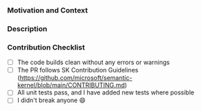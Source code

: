 ### Motivation and Context

<!-- Thank you for your contribution to the semantic-kernel repo!
Please help reviewers and future users, providing the following information:
  1. Why is this change required?
  2. What problem does it solve?
  3. What scenario does it contribute to?
  4. If it fixes an open issue, please link to the issue here.
-->

### Description

<!-- Describe your changes, the overall approach, the underlying design.
     These notes will help understanding how your code works. Thanks! -->

### Contribution Checklist

<!-- Before submitting this PR, please make sure: -->

- [ ] The code builds clean without any errors or warnings
- [ ] The PR follows SK Contribution Guidelines (https://github.com/microsoft/semantic-kernel/blob/main/CONTRIBUTING.md)
- [ ] All unit tests pass, and I have added new tests where possible
- [ ] I didn't break anyone :smile:
